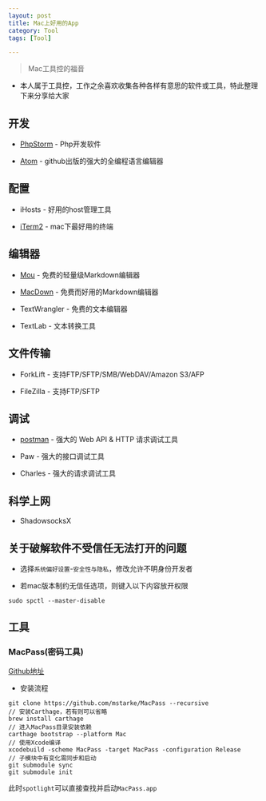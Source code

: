 ```yaml
---
layout: post
title: Mac上好用的App
category: Tool
tags: [Tool]

---
```



> Mac工具控的福音


* 本人属于工具控，工作之余喜欢收集各种各样有意思的软件或工具，特此整理下来分享给大家



## 开发


* [PhpStorm](https://www.jetbrains.com/phpstorm/) - Php开发软件

* [Atom](https://atom.io/) - github出版的强大的全编程语言编辑器



## 配置

* iHosts - 好用的host管理工具

* [iTerm2](http://silverbulletzyp.github.io//tool/2016/09/26/iTerm2.html) - mac下最好用的终端



## 编辑器


* [Mou](http://25.io/mou/) - 免费的轻量级Markdown编辑器

* [MacDown](http://macdown.uranusjr.com) - 免费而好用的Markdown编辑器

* TextWrangler - 免费的文本编辑器

* TextLab - 文本转换工具


## 文件传输

* ForkLift - 支持FTP/SFTP/SMB/WebDAV/Amazon S3/AFP

* FileZilla - 支持FTP/SFTP


## 调试

* [postman](https://www.getpostman.com/) - 强大的 Web API & HTTP 请求调试工具

* Paw - 强大的接口调试工具

* Charles - 强大的请求调试工具


## 科学上网

* ShadowsocksX



## 关于破解软件不受信任无法打开的问题


* 选择`系统偏好设置`-`安全性与隐私`，修改允许不明身份开发者

* 若mac版本制约无信任选项，则键入以下内容放开权限

```
sudo spctl --master-disable
```


## 工具


### MacPass(密码工具)


[Github地址](https://github.com/mstarke/MacPass)

* 安装流程


```
git clone https://github.com/mstarke/MacPass --recursive
// 安装Carthage，若有则可以省略
brew install carthage
// 进入MacPass目录安装依赖
carthage bootstrap --platform Mac
// 使用Xcode编译
xcodebuild -scheme MacPass -target MacPass -configuration Release
// 子模块中有变化需同步和启动
git submodule sync
git submodule init
```

此时`spotlight`可以直接查找并启动`MacPass.app`

